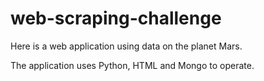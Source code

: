 # web-scraping-challenge

Here is a web application using data on the planet Mars.

The application uses Python, HTML and Mongo to operate.
